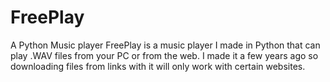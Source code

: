 # FreePlay
A Python Music player
FreePlay is a music player I made in Python that can play .WAV files from your PC or from the web.  I made it a few years ago so downloading files from links with it will only work with certain websites.
